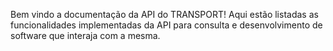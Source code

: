 Bem vindo a documentação da API do TRANSPORT!
Aqui estão listadas as funcionalidades implementadas da API para consulta e desenvolvimento de software que interaja com a mesma.


